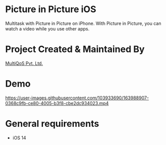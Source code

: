 # Picture in Picture iOS

Multitask with Picture in Picture on iPhone.
With Picture in Picture, you can watch a video while you use other apps.

# Project Created & Maintained By
[MultiQoS Pvt. Ltd.](https://multiqos.com/)

# Demo

https://user-images.githubusercontent.com/103933690/163988907-0368c9fb-ce80-4005-b3f8-cbe2dc934023.mp4

# General requirements
- iOS 14

